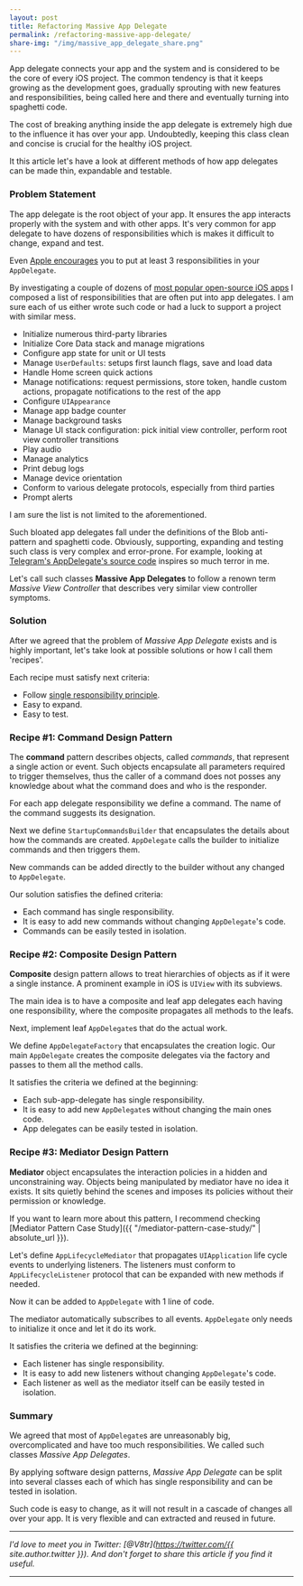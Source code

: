 ```yaml
---
layout: post
title: Refactoring Massive App Delegate
permalink: /refactoring-massive-app-delegate/
share-img: "/img/massive_app_delegate_share.png"
---
```


App delegate connects your app and the system and is considered to be the core of every iOS project. The common tendency is that it keeps growing as the development goes, gradually sprouting with new features and responsibilities, being called here and there and eventually turning into spaghetti code.

The cost of breaking anything inside the app delegate is extremely high due to the influence it has over your app. Undoubtedly, keeping this class clean and concise is crucial for the healthy iOS project.

It this article let's have a look at different methods of how app delegates can be made thin, expandable and testable.

### Problem Statement

The app delegate is the root object of your app. It ensures the app interacts properly with the system and with other apps. It's very common for app delegate to have dozens of responsibilities which is makes it difficult to change, expand and test.

Even [Apple encourages](https://developer.apple.com/documentation/uikit/uiapplicationdelegate) you to put at least 3 responsibilities in your `AppDelegate`.

By investigating a couple of dozens of [most popular open-source iOS apps](https://github.com/dkhamsing/open-source-ios-apps) I composed a list of responsibilities that are often put into app delegates. I am sure each of us either wrote such code or had a luck to support a project with similar mess.
- Initialize numerous third-party libraries
- Initialize Core Data stack and manage migrations
- Configure app state for unit or UI tests
- Manage `UserDefaults`: setups first launch flags, save and load data
- Handle Home screen quick actions
- Manage notifications: request permissions, store token, handle custom actions, propagate notifications to the rest of the app
- Configure `UIAppearance`
- Manage app badge counter
- Manage background tasks
- Manage UI stack configuration: pick initial view controller, perform root view controller transitions
- Play audio
- Manage analytics
- Print debug logs
- Manage device orientation
- Conform to various delegate protocols, especially from third parties
- Prompt alerts

I am sure the list is not limited to the aforementioned.

Such bloated app delegates fall under the definitions of the Blob anti-pattern and spaghetti code. Obviously, supporting, expanding and testing such class is very complex and error-prone. For example, looking at [Telegram's AppDelegate's source code](https://github.com/peter-iakovlev/Telegram/blob/public/Telegraph/TGAppDelegate.mm) inspires so much terror in me.

Let's call such classes **Massive App Delegates** to follow a renown term *Massive View Controller* that describes very similar view controller symptoms.

### Solution

After we agreed that the problem of *Massive App Delegate* exists and is highly important, let's take look at possible solutions or how I call them 'recipes'.

Each recipe must satisfy next criteria:
- Follow [single responsibility principle](https://en.wikipedia.org/wiki/Single_responsibility_principle).
- Easy to expand.
- Easy to test.

### Recipe #1: Command Design Pattern

The **command** pattern describes objects, called *commands*, that represent a single action or event. Such objects encapsulate all parameters required to trigger themselves, thus the caller of a command does not posses any knowledge about what the command does and who is the responder.

For each app delegate responsibility we define a command. The name of the command suggests its designation.

<script src="https://gist.github.com/V8tr/044dc47776cfd0ae628f3fcea16d718e.js"></script>

Next we define `StartupCommandsBuilder` that encapsulates the details about how the commands are created. `AppDelegate` calls the builder to initialize commands and then triggers them.

<script src="https://gist.github.com/V8tr/402f4663e34bd4810274e33e3a7e05ad.js"></script>

New commands can be added directly to the builder without any changed to `AppDelegate`.

Our solution satisfies the defined criteria:
- Each command has single responsibility.
- It is easy to add new commands without changing `AppDelegate`'s code.
- Commands can be easily tested in isolation.

### Recipe #2: Composite Design Pattern

**Composite** design pattern allows to treat hierarchies of objects as if it were a single instance. A prominent example in iOS is `UIView` with its subviews.

The main idea is to have a composite and leaf app delegates each having one responsibility, where the composite propagates all methods to the leafs.

<script src="https://gist.github.com/V8tr/a21302fae67f8a9236a3a704eb0e31bd.js"></script>

Next, implement leaf `AppDelegate`s that do the actual work.

<script src="https://gist.github.com/V8tr/8c3803be69b8ba3bccffab377cf51c7e.js"></script>

We define `AppDelegateFactory` that encapsulates the creation logic. Our main `AppDelegate` creates the composite delegates via the factory and passes to them all the method calls.

<script src="https://gist.github.com/V8tr/0bfa78ea06aa522b0b5e72328d83d4fc.js"></script>

It satisfies the criteria we defined at the beginning:
- Each sub-app-delegate has single responsibility.
- It is easy to add new `AppDelegate`s without changing the main ones code.
- App delegates can be easily tested in isolation.

### Recipe #3: Mediator Design Pattern

**Mediator** object encapsulates the interaction policies in a hidden and unconstraining way. Objects being manipulated by mediator have no idea it exists. It sits quietly behind the scenes and imposes its policies without their permission or knowledge.

If you want to learn more about this pattern, I recommend checking [Mediator Pattern Case Study]({{ "/mediator-pattern-case-study/" | absolute_url }}).

Let's define `AppLifecycleMediator` that propagates `UIApplication` life cycle events to underlying listeners. The listeners must conform to `AppLifecycleListener` protocol that can be expanded with new methods if needed.

<script src="https://gist.github.com/V8tr/3edc83fa1a457a9f6bb54cb1b0f9d2b7.js"></script>

Now it can be added to `AppDelegate` with 1 line of code.

<script src="https://gist.github.com/V8tr/f2a45c4bc2cd443a43019851df44cc11.js"></script>

The mediator automatically subscribes to all events. `AppDelegate` only needs to initialize it once and let it do its work.

It satisfies the criteria we defined at the beginning:
- Each listener has single responsibility.
- It is easy to add new listeners without changing `AppDelegate`'s code.
- Each listener as well as the mediator itself can be easily tested in isolation.

### Summary

We agreed that most of `AppDelegate`s are unreasonably big, overcomplicated and have too much responsibilities. We called such classes *Massive App Delegates*.

By applying software design patterns, *Massive App Delegate* can be split into several classes each of which has single responsibility and can be tested in isolation. 

Such code is easy to change, as it will not result in a cascade of changes all over your app. It is very flexible and can extracted and reused in future.

---

*I'd love to meet you in Twitter: [@V8tr](https://twitter.com/{{ site.author.twitter }}). And don't forget to share this article if you find it useful.*

---